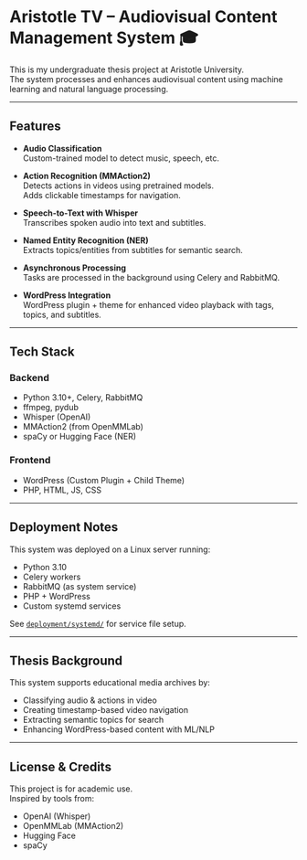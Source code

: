 # Aristotle TV – Audiovisual Content Management System 🎓

This is my undergraduate thesis project at Aristotle University.  
The system processes and enhances audiovisual content using machine learning and natural language processing.



---

## Features

- **Audio Classification**  
  Custom-trained model to detect music, speech, etc.

- **Action Recognition (MMAction2)**  
  Detects actions in videos using pretrained models.  
  Adds clickable timestamps for navigation.

- **Speech-to-Text with Whisper**  
  Transcribes spoken audio into text and subtitles.

- **Named Entity Recognition (NER)**  
  Extracts topics/entities from subtitles for semantic search.

- **Asynchronous Processing**  
  Tasks are processed in the background using Celery and RabbitMQ.

- **WordPress Integration**  
  WordPress plugin + theme for enhanced video playback with tags, topics, and subtitles.

---

## Tech Stack

### Backend
- Python 3.10+, Celery, RabbitMQ
- ffmpeg, pydub
- Whisper (OpenAI)
- MMAction2 (from OpenMMLab)
- spaCy or Hugging Face (NER)

### Frontend
- WordPress (Custom Plugin + Child Theme)
- PHP, HTML, JS, CSS

---


## Deployment Notes

This system was deployed on a Linux server running:

- Python 3.10
- Celery workers
- RabbitMQ (as system service)
- PHP + WordPress
- Custom systemd services

See [`deployment/systemd/`](deployment/systemd/) for service file setup.

---


## Thesis Background

This system supports educational media archives by:

- Classifying audio & actions in video
- Creating timestamp-based video navigation
- Extracting semantic topics for search
- Enhancing WordPress-based content with ML/NLP

---

## License & Credits

This project is for academic use.  
Inspired by tools from:
- OpenAI (Whisper)
- OpenMMLab (MMAction2)
- Hugging Face
- spaCy
